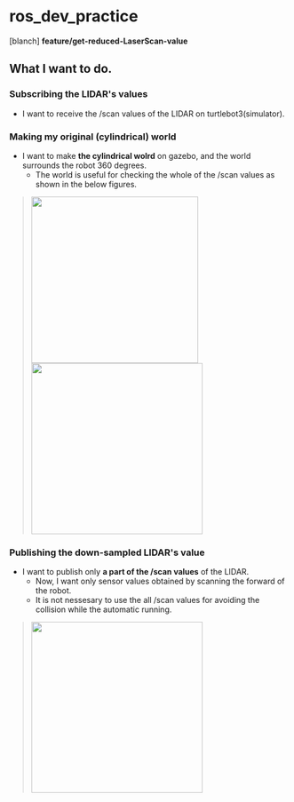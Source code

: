 # ros_dev_practice

[blanch] **feature/get-reduced-LaserScan-value**

## What I want to do.

### Subscribing the LIDAR's values

- I want to receive the /scan values of the LIDAR on turtlebot3(simulator).

### Making my original (cylindrical) world

- I want to make **the cylindrical wolrd** on gazebo, and the world surrounds the robot 360 degrees.
  - The world is useful for checking the whole of the /scan values as shown in the below figures. 

> <img src="https://raw.githubusercontent.com/t-yokota/ros_dev_practice/feature/get-reduced-LaserScan-value/figures/fig1_cylindrical_world.png" width="300"> <img src="https://raw.githubusercontent.com/t-yokota/ros_dev_practice/feature/get-reduced-LaserScan-value/figures/fig2_scan_value.png" width="308">

### Publishing the down-sampled LIDAR's value

- I want to publish only **a part of the /scan values** of the LIDAR. 
  - Now, I want only sensor values obtained by scanning the forward of the robot.
  - It is not nessesary to use the all /scan values for avoiding the collision while the automatic running.

> <img src="https://raw.githubusercontent.com/t-yokota/ros_dev_practice/feature/get-reduced-LaserScan-value/figures/fig3_scan_value_front.png" width="308">
